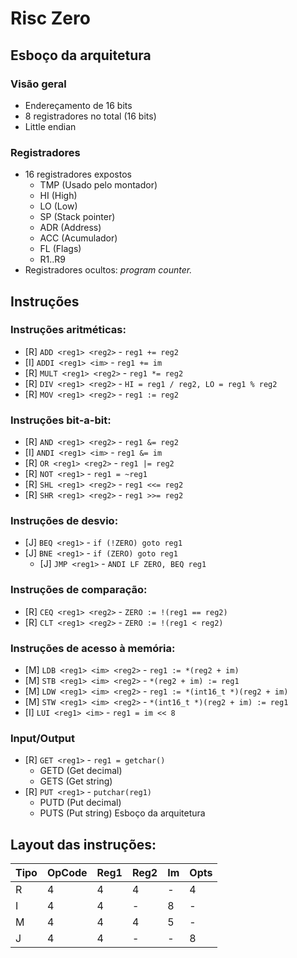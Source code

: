 # Risc Zero

## Esboço da arquitetura

### Visão geral

- Endereçamento de 16 bits
- 8 registradores no total (16 bits)
- Little endian

### Registradores

- 16 registradores expostos
    - TMP (Usado pelo montador)
    - HI (High)
    - LO (Low)
    - SP (Stack pointer)
    - ADR (Address)
    - ACC (Acumulador)
    - FL (Flags)
    - R1..R9
- Registradores ocultos: *program counter.*

## Instruções

### Instruções aritméticas:

- [R] `ADD <reg1> <reg2>` - `reg1 += reg2`
- [I] `ADDI <reg1> <im>` - `reg1 += im`
- [R] `MULT <reg1> <reg2>` - `reg1 *= reg2`
- [R] `DIV <reg1> <reg2>` - `HI = reg1 / reg2, LO = reg1 % reg2`
- [R] `MOV <reg1> <reg2>` - `reg1 := reg2`

### Instruções bit-a-bit:

- [R] `AND <reg1> <reg2>` - `reg1 &= reg2`
- [I] `ANDI <reg1> <im>` - `reg1 &= im`
- [R] `OR <reg1> <reg2>` - `reg1 |= reg2`
- [R] `NOT <reg1>` - `reg1 = ~reg1`
- [R] `SHL <reg1> <reg2>` - `reg1 <<= reg2`
- [R] `SHR <reg1> <reg2>` - `reg1 >>= reg2`

### Instruções de desvio:

- [J] `BEQ <reg1>` - `if (!ZERO) goto reg1`
- [J] `BNE <reg1>` - `if (ZERO) goto reg1`
    - [J] `JMP <reg1>` - `ANDI LF ZERO, BEQ reg1`

### Instruções de comparação:

- [R] `CEQ <reg1> <reg2>` - `ZERO := !(reg1 == reg2)`
- [R] `CLT <reg1> <reg2>` - `ZERO := !(reg1 < reg2)`

### Instruções de acesso à memória:

- [M] `LDB <reg1> <im> <reg2>` - `reg1 := *(reg2 + im)`
- [M] `STB <reg1> <im> <reg2>` - `*(reg2 + im) := reg1`
- [M] `LDW <reg1> <im> <reg2>` - `reg1 := *(int16_t *)(reg2 + im)`
- [M] `STW <reg1> <im> <reg2>` - `*(int16_t *)(reg2 + im) := reg1`
- [I] `LUI <reg1> <im>` - `reg1 = im << 8`

### Input/Output

- [R] `GET <reg1>` - `reg1 = getchar()`
    - GETD (Get decimal)
    - GETS (Get string)
- [R] `PUT <reg1>` - `putchar(reg1)`
    - PUTD (Put decimal)
    - PUTS (Put string) Esboço da arquitetura



## Layout das instruções:

Tipo | OpCode | Reg1 | Reg2 | Im | Opts
-----|--------|------|------|----|-----
R    | 4      | 4    | 4    | -  | 4
I    | 4      | 4    | -    | 8  | -
M    | 4      | 4    | 4    | 5  | -
J    | 4      | 4    | -    | -  | 8



